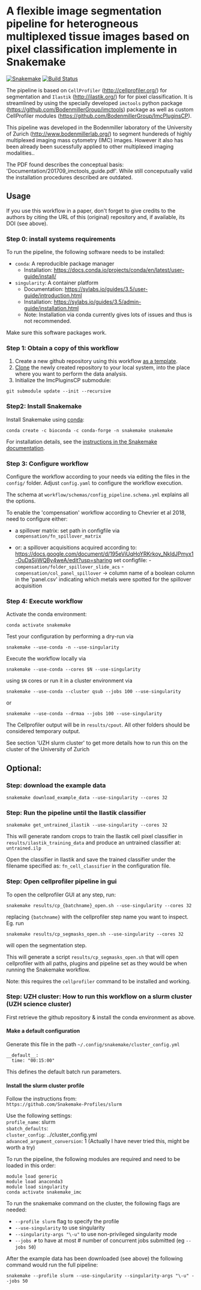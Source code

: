 # A flexible  image segmentation pipeline for heterogneous multiplexed tissue images based on pixel classification implemente in Snakemake

[![Snakemake](https://img.shields.io/badge/snakemake-≥5.7.0-brightgreen.svg)](https://snakemake.bitbucket.io)
[![Build Status](https://travis-ci.org/snakemake-workflows/misegmentation.svg?branch=master)](https://travis-ci.org/snakemake-workflows/misegmentation)

The pipeline is based on `CellProfiler` (http://cellprofiler.org/) for segmentation and `Ilastik` (http://ilastik.org/) for
for pixel classification. It is streamlined by using the specially developed `imctools` python package (https://github.com/BodenmillerGroup/imctools) 
package as well as custom CellProfiler modules (https://github.com/BodenmillerGroup/ImcPluginsCP).

This pipeline was developed in the Bodenmiller laboratory of the University of Zurich (http://www.bodenmillerlab.org/) to segment hundereds of highly multiplexed
imaging mass cytometry (IMC) images. However it also has been already been sucessfully applied to other multiplexed
imaging modalities..

The PDF found describes the conceptual basis: 'Documentation/201709_imctools_guide.pdf'. While still conceputually valid the installation procedures described are outdated.

## Usage
If you use this workflow in a paper, don't forget to give credits to the authors by citing the URL of this (original) repository and, if available, its DOI (see above).

### Step 0: install systems requirements
To run the pipeline, the following software needs to be installed:
- `conda`: A reproducible package manager
   - Installation: https://docs.conda.io/projects/conda/en/latest/user-guide/install/
- `singularity`: A container platform
   - Documentation: https://sylabs.io/guides/3.5/user-guide/introduction.html
   - Installation: https://sylabs.io/guides/3.5/admin-guide/installation.html
   - Note: Installation via conda currently gives lots of issues and thus is not recommended.

Make sure this software packages work.

### Step 1: Obtain a copy of this workflow

1. Create a new github repository using this workflow [as a template](https://help.github.com/en/articles/creating-a-repository-from-a-template).
2. [Clone](https://help.github.com/en/articles/cloning-a-repository) the newly created repository
to your local system, into the place where you want to perform the data analysis.
3. Initialize the ImcPluginsCP submodule:
```
git submodule update --init --recursive
```
   


###  Step2: Install Snakemake
Install Snakemake using [conda](https://conda.io/projects/conda/en/latest/user-guide/install/index.html):

    conda create -c bioconda -c conda-forge -n snakemake snakemake

For installation details, see the [instructions in the Snakemake documentation](https://snakemake.readthedocs.io/en/stable/getting_started/installation.html).

### Step 3: Configure workflow

Configure the workflow according to your needs via editing the files in the `config/` folder.
Adjust `config.yaml` to configure the workflow execution.

The schema at `workflow/schemas/config_pipeline.schema.yml` explains all the options.

To enable the 'compensation' workflow according to Chevrier et al 2018, need to configure either:
- a spillover matrix: set path in configfile via `compensation/fn_spillover_matrix`

- or: a spillover acquisitions acquired according to: https://docs.google.com/document/d/195eViUqHoYRKrkoy_NkIdJPmyx1-OuDaSjiWQBy4weA/edit?usp=sharing
    set configfile:
        - `compensation/folder_spillover_slide_acs`
        - `compensation/col_panel_spillover` -> column name of a boolean column in the 'panel.csv' indicating
            which metals were spotted for the spillover acquisition

### Step 4: Execute workflow

Activate the conda environment:

    conda activate snakemake

Test your configuration by performing a dry-run via

    snakemake --use-conda -n --use-singularity


Execute the workflow locally via

    snakemake --use-conda --cores $N --use-singularity

using `$N` cores or run it in a cluster environment via

    snakemake --use-conda --cluster qsub --jobs 100 --use-singularity

or

    snakemake --use-conda --drmaa --jobs 100 --use-singularity

The Cellprofiler output will be in `results/cpout`. All other folders should be considered
temporary output.

See section 'UZH slurm cluster' to get more details how to run this on the cluster
of the University of Zurich


## Optional:

### Step: download the example data

```
snakemake download_example_data --use-singularity --cores 32
```

### Step: Run the pipeline until the Ilastik classifier

```
snakemake get_untrained_ilastik --use-singularity --cores 32
```

This will generate random crops to train the Ilastik cell pixel classifier in `results/ilastik_training_data`
and produce an untrained classifier at: `untrained.ilp`

Open the classifier in Ilastik and save the trained classifier under the filename specified as:
`fn_cell_classifier` in the configuration file.

### Step: Open cellprofiler pipeline in gui

To open the cellprofiler GUI at any step, run:
```
snakemake results/cp_{batchname}_open.sh --use-singularity --cores 32
```
replacing `{batchname}` with the cellprofiler step name you want to inspect.
Eg. run
```
snakemake results/cp_segmasks_open.sh --use-singularity --cores 32
```
will open the segmentation step.

This will generate a script `results/cp_segmasks_open.sh` that will open cellprofiler with all
paths, plugins and pipeline set as they would be when running the Snakemake workflow.

Note: this requires the `cellprofiler` command to be installed and working.

### Step: UZH cluster: How to run this workflow on a slurm cluster (UZH science cluster)

First retrieve the github repository & install the conda environment as above.

#### Make a default configuration

Generate this file in the path `~/.config/snakemake/cluster_config.yml`
```
__default__:
  time: "00:15:00"
```
This defines the default batch run parameters.

#### Install the slurm cluster profile

Follow the instructions from:  
`https://github.com/Snakemake-Profiles/slurm`

Use the following settings:  
`profile_name`: slurm  
`sbatch_defaults`:  
`cluster_config`: ../cluster_config.yml  
`advanced_argument_conversion`: 1 (Actually I have never tried this, might be worth a try) 

To run the pipeline, the following modules are required and need to be loaded in this order:
```
module load generic
module load anaconda3 
module load singularity
conda activate snakemake_imc
```


To run the snakemake command on the cluster, the following flags are needed:
- `--profile slurm` flag to specify the profile
- `--use-singularity` to use singularity
- `--singularity-args "\-u"` to use non-privileged singularity mode
- `--jobs #` to have at most # number of concurrent jobs submitted (eg `--jobs 50`)

After the example data has been downloaded (see above) the following command would run the full pipeline:

```
snakemake --profile slurm --use-singularity --singularity-args "\-u" --jobs 50
```

